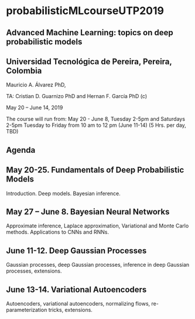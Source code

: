 # probabilisticMLcourseUTP2019


## Advanced Machine Learning: topics on deep probabilistic models
## Universidad Tecnológica de Pereira, Pereira, Colombia 

Mauricio A. Álvarez PhD,

TA: 
Cristian D. Guarnizo PhD and Hernan F. García PhD (c)

May 20 – June 14, 2019

The course will run from:
May 20 - June 8, Tuesday 2-5pm and Saturdays 2-5pm
Tuesday to Friday from 10 am to 12 pm (June 11-14) (5 Hrs. per day, TBD)

## Agenda
## May 20-25. Fundamentals of Deep Probabilistic Models
Introduction. Deep models. Bayesian inference.
## May 27 – June 8. Bayesian Neural Networks
Approximate inference, Laplace approximation, Variational and Monte Carlo
methods. Applications to CNNs and RNNs.
## June 11-12. Deep Gaussian Processes
Gaussian processes, deep Gaussian processes, inference in deep Gaussian
processes, extensions.
## June 13-14. Variational Autoencoders
Autoencoders, variational autoencoders, normalizing flows, re-parameterization
tricks, extensions.
